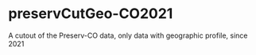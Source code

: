 # preservCutGeo-CO2021
A cutout of the Preserv-CO data, only data with geographic profile, since 2021

